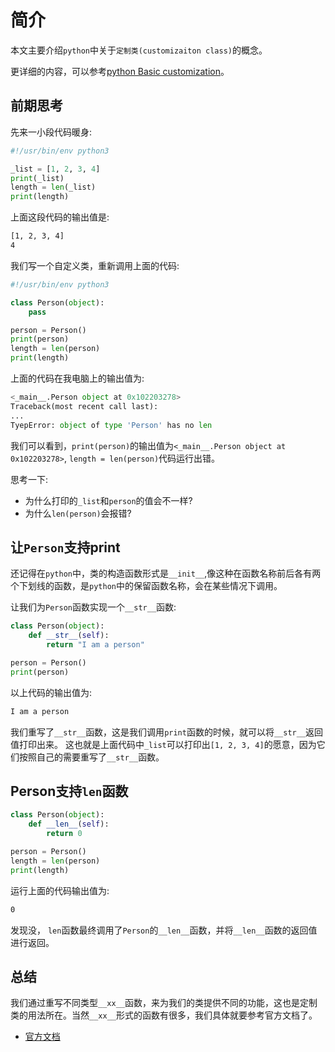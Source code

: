 # 简介

本文主要介绍`python`中关于`定制类(customizaiton class)`的概念。

更详细的内容，可以参考[python Basic customization](https://docs.python.org/3/reference/datamodel.html#basic-customization)。

## 前期思考

先来一小段代码暖身:

```py
#!/usr/bin/env python3

_list = [1, 2, 3, 4]
print(_list)
length = len(_list)
print(length)
```

上面这段代码的输出值是:

```sh
[1, 2, 3, 4]
4
```

我们写一个自定义类，重新调用上面的代码:

```py
#!/usr/bin/env python3

class Person(object):
    pass

person = Person()
print(person)
length = len(person)
print(length)
```

上面的代码在我电脑上的输出值为:

```py
<_main__.Person object at 0x102203278>
Traceback(most recent call last):
...
TyepError: object of type 'Person' has no len
```

我们可以看到，`print(person)`的输出值为`<_main__.Person object at 0x102203278>`, `length = len(person)`代码运行出错。

思考一下:

* 为什么打印的`_list`和`person`的值会不一样?
* 为什么`len(person)`会报错?

## 让`Person`支持print

还记得在`python`中，类的构造函数形式是`__init__`,像这种在函数名称前后各有两个下划线的函数，是`python`中的保留函数名称，会在某些情况下调用。

让我们为`Person`函数实现一个`__str__`函数:

```py
class Person(object):
    def __str__(self):
        return "I am a person"

person = Person()
print(person)
```

以上代码的输出值为:
```sh
I am a person
```

我们重写了`__str__`函数，这是我们调用`print`函数的时候，就可以将`__str__`返回值打印出来。
这也就是上面代码中`_list`可以打印出`[1, 2, 3, 4]`的愿意，因为它们按照自己的需要重写了`__str__`函数。

## Person支持`len`函数

```py
class Person(object):
    def __len__(self):
        return 0

person = Person()
length = len(person)
print(length)
```

运行上面的代码输出值为:
```sh
0
```

发现没， `len`函数最终调用了`Person`的`__len__`函数，并将`__len__`函数的返回值进行返回。

## 总结

我们通过重写不同类型`__xx__`函数，来为我们的类提供不同的功能，这也是定制类的用法所在。当然`__xx__`形式的函数有很多，我们具体就要参考官方文档了。

* [官方文档](https://docs.python.org/3/reference/datamodel.html#basic-customization)